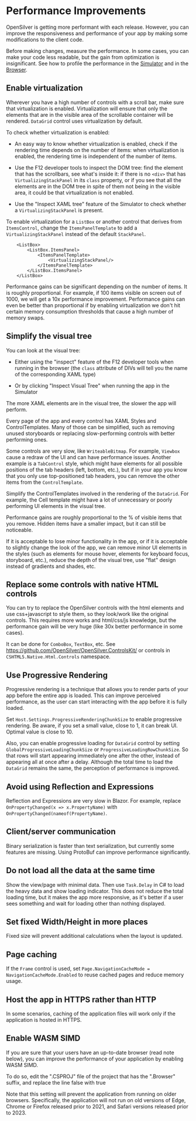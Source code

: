 # Performance Improvements

OpenSilver is getting more performant with each release. However, you can improve the responsiveness and performance of your app by making some modifications to the client code.

Before making changes, measure the performance. In some cases, you can make your code less readable, but the gain from optimization is insignificant. See how to profile the performance in the [Simulator](../how-to-topics/performance-profiler.md) and in the [Browser](../how-to-topics/performance-profiler-browser.md).

## Enable virtualization

Wherever you have a high number of controls with a scroll bar, make sure that virtualization is enabled. Virtualization will ensure that only the elements that are in the visible area of the scrollable container will be rendered. `DataGrid` control uses virtualization by default. 

To check whether virtualization is enabled: 

- An easy way to know whether virtualization is enabled, check if the rendering time depends on the number of items: when virtualization is enabled, the rendering time is independent of the number of items. 

- Use the F12 developer tools to inspect the DOM tree: find the element that has the scrollbars, see what's inside it: if there is no `<div>` that has `VirtualizingStackPanel` in its `class` property, or if you see that all the elements are in the DOM tree in spite of them not being in the visible area, it could be that virtualization is not enabled. 

- Use the "Inspect XAML tree" feature of the Simulator to check whether a `VirtualizingStackPanel` is present.

To enable virtualization for a `ListBox` or another control that derives from `ItemsControl`, change the `ItemsPanelTemplate` to add a `VirtualizingStackPanel` instead of the default `StackPanel`. 

        <ListBox> 
            <ListBox.ItemsPanel> 
                <ItemsPanelTemplate> 
                    <VirtualizingStackPanel/> 
                </ItemsPanelTemplate> 
            </ListBox.ItemsPanel> 
        </ListBox> 

 Performance gains can be significant depending on the number of items. It is roughly proportional. For example, if 100 items visible on screen out of 1000, we will get a 10x performance improvement. Performance gains can even be better than proportional if by enabling virtualization we don't hit certain memory consumption thresholds that cause a high number of memory swaps. 

## Simplify the visual tree

You can look at the visual tree: 

- Either using the "inspect" feature of the F12 developer tools when running in the browser (the `class` attribute of DIVs will tell you the name of the corresponding XAML type) 

- Or by clicking "Inspect Visual Tree" when running the app in the Simulator

The more XAML elements are in the visual tree, the slower the app will perform. 

Every page of the app and every control has XAML Styles and ControlTemplates. Many of those can be simplified, such as removing unused storyboards or replacing slow-performing controls with better performing ones.

Some controls are very slow, like `WriteableBitmap`. For example, `Viewbox` cause a redraw of the UI and can have performance issues. Another example is a `TabControl` style, which might have elements for all possible positions of the tab headers (left, bottom, etc.), but if in your app you know that you only use top-positioned tab headers, you can remove the other items from the `ControlTemplate`.

Simplify the ControlTemplates involved in the rendering of the `DataGrid`. For example, the Cell template might have a lot of unnecessary or poorly performing UI elements in the visual tree. 

Performance gains are roughly proportional to the % of visible items that you remove. Hidden items have a smaller impact, but it can still be noticeable. 

If it is acceptable to lose minor functionality in the app, or if it is acceptable to slightly change the look of the app, we can remove minor UI elements in the styles (such as elements for mouse hover, elements for keyboard focus, storyboard, etc.), reduce the depth of the visual tree, use "flat" design instead of gradients and shades, etc. 

## Replace some controls with native HTML controls 

You can try to replace the OpenSilver controls with the html elements and use css+javascript to style them, so they look/work like the original controls. This requires more works and html/css/js knowledge, but the performance gain will be very huge (like 30x better performance in some cases).  

It can be done for `ComboBox`, `TextBox`, etc. See https://github.com/OpenSilver/OpenSilver.ControlsKit/ or controls in `CSHTML5.Native.Html.Controls` namespace. 

## Use Progressive Rendering

Progressive rendering is a technique that allows you to render parts of your app before the entire app is loaded. This can improve perceived performance, as the user can start interacting with the app before it is fully loaded.

Set `Host.Settings.ProgressiveRenderingChunkSize` to enable progressive rendering. Be aware, if you set a small value, close to 1, it can break UI. Optimal value is close to 10. 

Also, you can enable progressive loading for `DataGrid` control by setting `GlobalProgressiveLoadingChunkSize` or `ProgressiveLoadingRowChunkSize`. So that rows will start appearing immediately one after the other, instead of appearing all at once after a delay. Although the total time to load the `DataGrid` remains the same, the perception of performance is improved. 

## Avoid using Reflection and Expressions

Reflection and Expressions are very slow in Blazor. For example, replace `OnPropertyChanged(x => x.PropertyName)` with `OnPropertyChanged(nameof(PropertyName)`.

## Client/server communication

Binary serialization is faster than text serialization, but currently some features are missing. Using ProtoBuf can improve performance significantly.  

## Do not load all the data at the same time

Show the view/page with minimal data. Then use `Task.Delay` in C# to load the heavy data and show loading indicator. This does not reduce the total loading time, but it makes the app more responsive, as it's better if a user sees something and wait for loading other than nothing displayed. 

## Set fixed Width/Height in more places

Fixed size will prevent additional calculations when the layout is updated.

## Page caching

If the `Frame` control is used, set `Page.NavigationCacheMode = NavigationCacheMode.Enabled` to reuse cached pages and reduce memory usage.

## Host the app in HTTPS rather than HTTP

In some scenarios, caching of the application files will work only if the application is hosted in HTTPS. 

## Enable WASM SIMD

If you are sure that your users have an up-to-date browser (read note below), you can improve the performance of your application by enabling WASM SIMD.

To do so, edit the ".CSPROJ" file of the project that has the ".Browser" suffix, and replace the line <WasmEnableSIMD>false</WasmEnableSIMD> with <WasmEnableSIMD>true</WasmEnableSIMD>

Note that this setting will prevent the application from running on older browsers. Specifically, the application will not run on old versions of Edge, Chrome or Firefox released prior to 2021, and Safari versions released prior to 2023.


